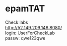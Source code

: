# epamTAT
Check labs <br>
http://52.149.209.148:8080/ <br>
login: UserForCheckLab <br>
passw: qwe123qwe <br>
